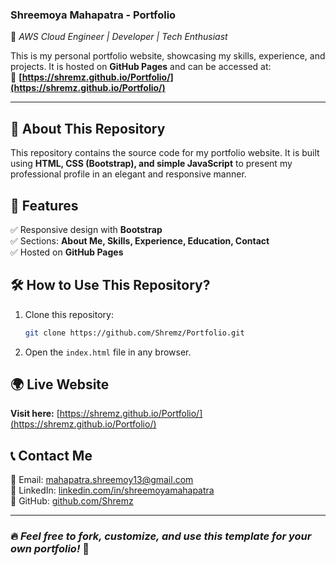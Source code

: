 ### **Shreemoya Mahapatra - Portfolio**  
📌 *AWS Cloud Engineer | Developer | Tech Enthusiast*  

This is my personal portfolio website, showcasing my skills, experience, and projects. It is hosted on **GitHub Pages** and can be accessed at:  
🔗 **[https://shremz.github.io/Portfolio/](https://shremz.github.io/Portfolio/)**  

---

## 📌 **About This Repository**  
This repository contains the source code for my portfolio website. It is built using **HTML, CSS (Bootstrap), and simple JavaScript** to present my professional profile in an elegant and responsive manner.  

## 🚀 **Features**  
✅ Responsive design with **Bootstrap**  
✅ Sections: **About Me, Skills, Experience, Education, Contact**  
✅ Hosted on **GitHub Pages**  

## 🛠 **How to Use This Repository?**  
1. Clone this repository:  
   ```sh
   git clone https://github.com/Shremz/Portfolio.git
   ```
2. Open the `index.html` file in any browser.  

## 🌍 **Live Website**  
**Visit here:** [https://shremz.github.io/Portfolio/](https://shremz.github.io/Portfolio/)  

## 📞 **Contact Me**  
📧 Email: [mahapatra.shreemoy13@gmail.com](mailto:mahapatra.shreemoy13@gmail.com)  
🔗 LinkedIn: [linkedin.com/in/shreemoyamahapatra](https://linkedin.com/in/shreemoyamahapatra)  
🐙 GitHub: [github.com/Shremz](https://github.com/Shremz)  

---

### 🔥 *Feel free to fork, customize, and use this template for your own portfolio!* 🚀  

